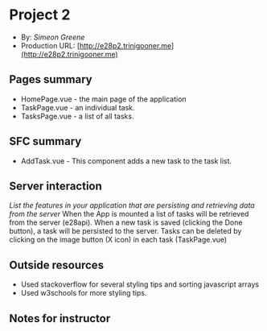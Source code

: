 # Project 2
+ By: *Simeon Greene*
+ Production URL: [http://e28p2.trinigooner.me](http://e28p2.trinigooner.me)

## Pages summary
* HomePage.vue - the main page of the application
* TaskPage.vue - an individual task.
* TasksPage.vue - a list of all tasks.

## SFC summary
* AddTask.vue - This component adds a new task to the task list.
  
## Server interaction
*List the features in your application that are persisting and retrieving data from the server*
When the App is mounted a list of tasks will be retrieved from the server (e28api). When a new task is saved (clicking the Done button), 
a task will be persisted to the server. Tasks can be deleted by clicking on the image button (X icon) in each task (TaskPage.vue)

## Outside resources
* Used stackoverflow for several styling tips and sorting javascript arrays 
* Used w3schools for more styling tips.

## Notes for instructor

